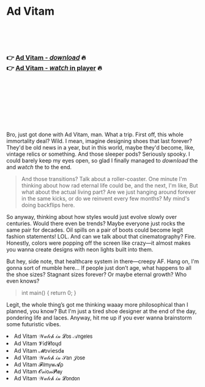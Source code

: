 <h1>Ad Vitam</h1>

<br><br><br>

<h3>👉 <a href="https://Tylers-otheradvic1989.github.io/dufjkxfwsb/">Ad Vitam - 𝘥𝘰𝘸𝘯𝘭𝘰𝘢𝘥</a> 🔥<br>
👉 <a href="https://Tylers-otheradvic1989.github.io/dufjkxfwsb/">Ad Vitam - 𝘸𝘢𝘵𝘤𝘩 in player</a> 🔥
</h3>



<br><br><br><br><br><br><br>


Bro, just got done with Ad Vitam, man. What a trip. First off, this whole immortality deal? Wild. I mean, imagine designing shoes that last forever? They'd be old news in a year, but in this world, maybe they'd become, like, vintage relics or something. And those sleeper pods? Seriously spooky. I could barely keep my eyes open, so glad I finally managed to 𝘥𝘰𝘸𝘯𝘭𝘰𝘢𝘥 the   and 𝘸𝘢𝘵𝘤𝘩 the   to the end.

> And those transitions? Talk about a roller-coaster. One minute I'm thinking about how rad eternal life could be, and the next, I'm like, But what about the actual living part? Are we just hanging around forever in the same kicks, or do we reinvent every few months? My mind's doing backflips here.

So anyway, thinking about how styles would just evolve slowly over centuries. Would there even be trends? Maybe everyone just rocks the same pair for decades. Oil spills on a pair of boots could become legit fashion statements! LOL. And can we talk about that cinematography? Fire. Honestly, colors were popping off the screen like crazy—it almost makes you wanna create designs with neon lights built into them.

But hey, side note, that healthcare system in there—creepy AF. Hang on, I'm gonna sort of mumble here... If people just don’t age, what happens to all the shoe sizes? Stagnant sizes forever? Or maybe eternal growth? Who even knows?

> int main() { return 0; }

Legit, the whole thing’s got me thinking waaay more philosophical than I planned, you know? But I'm just a tired shoe designer at the end of the day, pondering life and laces. Anyway, hit me up if you ever wanna brainstorm some futuristic vibes.

<li>Ad Vitam 𝒲𝒶𝓉𝒸𝒽 𝒾𝓃 𝓛𝗈𝗌 𝒜𝗇𝗀𝖾𝗅𝖾𝗌</li>
<li>Ad Vitam 𝓥𝗂ԁ𝓒𝗅𝗈ųԁ</li>
<li>Ad Vitam 𝓜𝗈ν𝗂𝖾𝗌ԁ𝖆</li>
<li>Ad Vitam 𝒲𝒶𝓉𝒸𝒽 𝒾𝓃 𝒮𝖺𝗇 𝒥𝗈𝗌𝖾</li>
<li>Ad Vitam 𝓕𝗂𝗅𝗆𝗒𝗐𝓐ρ</li>
<li>Ad Vitam 𝓞𝓃𝗂𝗈𝓃𝓟𝗅𝖆𝗒</li>
<li>Ad Vitam 𝒲𝒶𝓉𝒸𝒽 𝒾𝓃 𝓛𝗈𝗇𝖽𝗈𝗇</li>
